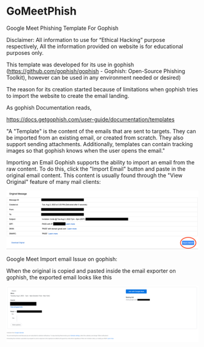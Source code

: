 # GoMeetPhish
Google Meet Phishing Template For Gophish



Disclaimer: All information to use for “Ethical Hacking” purpose respectively,  All the information provided on website is for educational purposes only.



This template was developed for its use in gophish (https://github.com/gophish/gophish - Gophish: Open-Source Phishing Toolkit), however can be used in any environment needed or desired)

The reason for its creation started because of limitations when gophish tries to import the website to create the email landing.

As gophish Documentation reads,

https://docs.getgophish.com/user-guide/documentation/templates

"A "Template" is the content of the emails that are sent to targets. They can be imported from an existing email, or created from scratch. They also support sending attachments.
Additionally, templates can contain tracking images so that gophish knows when the user opens the email."

Importing an Email
Gophish supports the ability to import an email from the raw content. To do this, click the "Import Email" button and paste in the original email content. This content is usually found through the "View Original" feature of many mail clients:


![](Images/original.png)


Google Meet Import email Issue on gophish:

When the original is copied and pasted inside the email exporter on gophish, the exported email looks like this

![](Images/Result.png)

